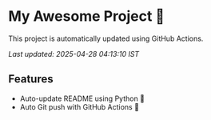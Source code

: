 # My Awesome Project 🚀

This project is automatically updated using GitHub Actions.

_Last updated: 2025-04-28 04:13:10 IST_

## Features
- Auto-update README using Python 🐍
- Auto Git push with GitHub Actions 🤖
